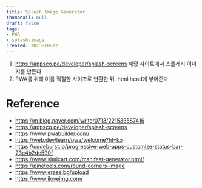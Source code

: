 ```yaml
---
title: Splash Image Generator
thumbnail: null
draft: false
tags:
- PWA
- splash-image
created: 2023-10-12
---
```


1. https://appsco.pe/developer/splash-screens 해당 사이트에서 스플래시 이미지를 만든다. 
1. PWA를 위해 이를 적절한 사이즈로 변환한 뒤, html head에 넣어준다.

# Reference

* https://m.blog.naver.com/writer0713/221533587416
* https://appsco.pe/developer/splash-screens
* https://www.pwabuilder.com/
* https://web.dev/learn/pwa/welcome?hl=ko
* https://codeburst.io/progressive-web-apps-customize-status-bar-23c4b2de590f
* https://www.simicart.com/manifest-generator.html/
* https://pinetools.com/round-corners-image
* https://www.erase.bg/upload
* https://www.iloveimg.com/

